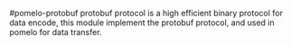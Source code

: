 #pomelo-protobuf
  protobuf protocol is a high efficient binary protocol for data encode, this module implement the protobuf protocol, and used in pomelo for data transfer.
